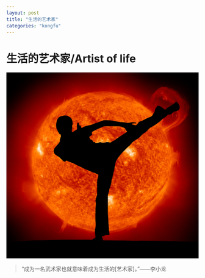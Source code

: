 ```yaml
---
layout: post
title: "生活的艺术家"
categories: "kongfu"
---
```

# 生活的艺术家/Artist of life
![alt text](/images/bruce-lee.jpg "Bruce Lee")

>“成为一名武术家也就意味着成为生活的[艺术家]。”——李小龙
